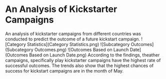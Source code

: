 # An Analysis of Kickstarter Campaigns
An analysis of kickstarter campaigns from different countries was conducted to predict the outcome of a future kickstart campaign. 
![Category Statistics](Category Statistics.png)
![Subcategory Outcomes](Subcategory Outcomes.png)
![Outcomes Based on Launch Date](Outcomes Based on Launch Date.png)
According to the findings, theather campaigns, specifically play kickstarter campaigns have the highest rate of successful outcomes. The trends also show that the highest chances of success for kickstart campaigns are in the month of May.
